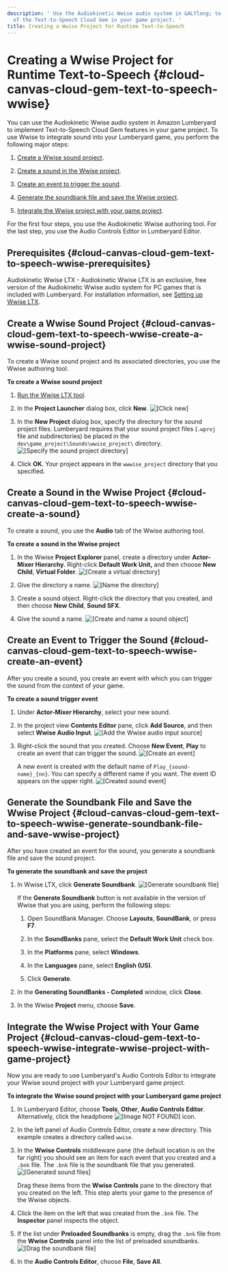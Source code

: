 ```yaml
---
description: ' Use the Audiokinetic Wwise audio system in &ALYlong; to implement features
  of the Text-to-Speech Cloud Gem in your game project. '
title: Creating a Wwise Project for Runtime Text-to-Speech
---
```

# Creating a Wwise Project for Runtime Text\-to\-Speech {#cloud-canvas-cloud-gem-text-to-speech-wwise}

You can use the Audiokinetic Wwise audio system in Amazon Lumberyard to implement Text\-to\-Speech Cloud Gem features in your game project\. To use Wwise to integrate sound into your Lumberyard game, you perform the following major steps:

1. [Create a Wwise sound project](#cloud-canvas-cloud-gem-text-to-speech-wwise-create-a-wwise-sound-project)\.

1. [Create a sound in the Wwise project](#cloud-canvas-cloud-gem-text-to-speech-wwise-create-a-sound)\.

1. [Create an event to trigger the sound](#cloud-canvas-cloud-gem-text-to-speech-wwise-create-an-event)\.

1. [Generate the soundbank file and save the Wwise project](#cloud-canvas-cloud-gem-text-to-speech-wwise-generate-soundbank-file-and-save-wwise-project)\.

1. [Integrate the Wwise project with your game project](#cloud-canvas-cloud-gem-text-to-speech-wwise-integrate-wwise-project-with-game-project)\.

For the first four steps, you use the Audiokinetic Wwise authoring tool\. For the last step, you use the Audio Controls Editor in Lumberyard Editor\.

## Prerequisites {#cloud-canvas-cloud-gem-text-to-speech-wwise-prerequisites}

Audiokinetic Wwise LTX - Audiokinetic Wwise LTX is an exclusive, free version of the Audiokinetic Wwise audio system for PC games that is included with Lumberyard\. For installation information, see [Setting up Wwise LTX](/docs/userguide/audio/wwise-using.md)\.

## Create a Wwise Sound Project {#cloud-canvas-cloud-gem-text-to-speech-wwise-create-a-wwise-sound-project}

To create a Wwise sound project and its associated directories, you use the Wwise authoring tool\.

**To create a Wwise sound project**

1. [Run the Wwise LTX tool](/docs/userguide/audio/wwise-using#audio-setting-wwise-authoring-tool)\.

1. In the **Project Launcher** dialog box, click **New**\.
![\[Click new\]](/images/userguide/cloud_canvas/cloud-canvas-cloud-gem-text-to-speech-wwise-1.png)

1. In the **New Project** dialog box, specify the directory for the sound project files\. Lumberyard requires that your sound project files \(`.wproj` file and subdirectories\) be placed in the `dev\game_project\Sounds\wwise_project\` directory\.
![\[Specify the sound project directory\]](/images/userguide/cloud_canvas/cloud-canvas-cloud-gem-text-to-speech-wwise-2.png)

1. Click **OK**\. Your project appears in the `wwwise_project` directory that you specified\.

## Create a Sound in the Wwise Project {#cloud-canvas-cloud-gem-text-to-speech-wwise-create-a-sound}

To create a sound, you use the **Audio** tab of the Wwise authoring tool\.

**To create a sound in the Wwise project**

1. In the Wwise **Project Explorer** panel, create a directory under **Actor\-Mixer Hierarchy**\. Right\-click **Default Work Unit,** and then choose **New Child**, **Virtual Folder**\.
![\[Create a virtual directory\]](/images/userguide/cloud_canvas/cloud-canvas-cloud-gem-text-to-speech-wwise-3.png)

1. Give the directory a name\.
![\[Name the directory\]](/images/userguide/cloud_canvas/cloud-canvas-cloud-gem-text-to-speech-wwise-4.png)

1. Create a sound object\. Right\-click the directory that you created, and then choose **New Child**, **Sound SFX**\.

1. Give the sound a name\.
![\[Create and name a sound object\]](/images/userguide/cloud_canvas/cloud-canvas-cloud-gem-text-to-speech-wwise-5.png)

## Create an Event to Trigger the Sound {#cloud-canvas-cloud-gem-text-to-speech-wwise-create-an-event}

After you create a sound, you create an event with which you can trigger the sound from the context of your game\.

**To create a sound trigger event**

1. Under **Actor\-Mixer Hierarchy**, select your new sound\.

1. In the project view **Contents Editor** pane, click **Add Source**, and then select **Wwise Audio Input**\.
![\[Add the Wwise audio input source\]](/images/userguide/cloud_canvas/cloud-canvas-cloud-gem-text-to-speech-wwise-6.png)

1. Right\-click the sound that you created\. Choose **New Event**, **Play** to create an event that can trigger the sound\.
![\[Create an event\]](/images/userguide/cloud_canvas/cloud-canvas-cloud-gem-text-to-speech-wwise-7.png)

   A new event is created with the default name of `Play_{sound-name}_{nn}`\. You can specify a different name if you want\. The event ID appears on the upper right\.
![\[Created sound event\]](/images/userguide/cloud_canvas/cloud-canvas-cloud-gem-text-to-speech-wwise-8.png)

## Generate the Soundbank File and Save the Wwise Project {#cloud-canvas-cloud-gem-text-to-speech-wwise-generate-soundbank-file-and-save-wwise-project}

After you have created an event for the sound, you generate a soundbank file and save the sound project\.

**To generate the soundbank and save the project**

1. In Wwise LTX, click **Generate Soundbank**\.
![\[Generate soundbank file\]](/images/userguide/cloud_canvas/cloud-canvas-cloud-gem-text-to-speech-wwise-generate-soundbank-file.png)

   If the **Generate Soundbank** button is not available in the version of Wwise that you are using, perform the following steps:

   1. Open SoundBank Manager\. Choose **Layouts**, **SoundBank**, or press **F7**\.

   1. In the **SoundBanks** pane, select the **Default Work Unit** check box\.

   1. In the **Platforms** pane, select **Windows**\.

   1. In the **Languages** pane, select **English \(US\)**\.

   1. Click **Generate**\.

1. In the **Generating SoundBanks \- Completed** window, click **Close**\.

1. In the Wwise **Project** menu, choose **Save**\.

## Integrate the Wwise Project with Your Game Project {#cloud-canvas-cloud-gem-text-to-speech-wwise-integrate-wwise-project-with-game-project}

Now you are ready to use Lumberyard's Audio Controls Editor to integrate your Wwise sound project with your Lumberyard game project\.

**To integrate the Wwise sound project with your Lumberyard game project**

1. In Lumberyard Editor, choose **Tools**, **Other**, **Audio Controls Editor**\. Alternatively, click the headphone ![\[Image NOT FOUND\]](/images/userguide/cloud_canvas/cloud-canvas-cloud-gem-text-to-speech-wwise-9.png) icon\.

1. In the left panel of Audio Controls Editor, create a new directory\. This example creates a directory called `wwise`\.

1. In the **Wwise Controls** middleware pane \(the default location is on the far right\) you should see an item for each event that you created and a `.bnk` file\. The `.bnk` file is the soundbank file that you generated\.
![\[Generated sound files\]](/images/userguide/cloud_canvas/cloud-canvas-cloud-gem-text-to-speech-wwise-10.png)

   Drag these items from the **Wwise Controls** pane to the directory that you created on the left\. This step alerts your game to the presence of the Wwise objects\.

1. Click the item on the left that was created from the `.bnk` file\. The **Inspector** panel inspects the object\.

1. If the list under **Preloaded Soundbanks** is empty, drag the `.bnk` file from the **Wwise Controls** panel into the list of preloaded soundbanks\.
![\[Drag the soundbank file\]](/images/userguide/cloud_canvas/cloud-canvas-cloud-gem-text-to-speech-wwise-11.png)

1. In the **Audio Controls Editor**, choose **File**, **Save All**\.